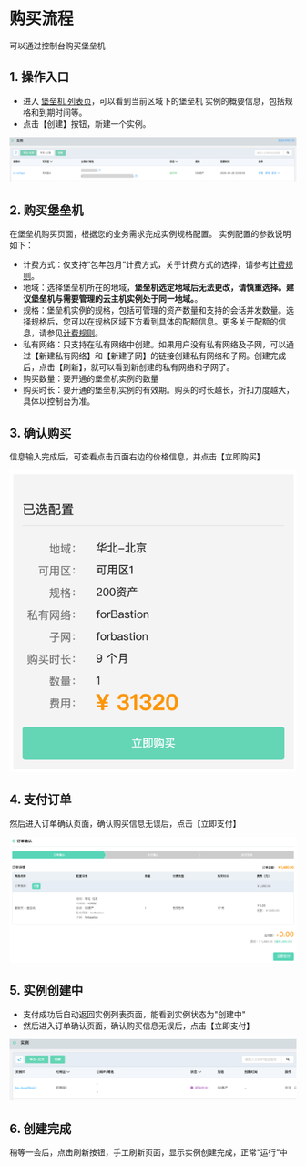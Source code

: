 # 购买流程 
可以通过控制台购买堡垒机


## 1. 操作入口
- 进入 [堡垒机 列表页](https://bastion-console.jdcloud.com/list)，可以看到当前区域下的堡垒机 实例的概要信息，包括规格和到期时间等。
- 点击【创建】按钮，新建一个实例。

![实例列表](../../../../image/bastion/Instance-List.png)
   
## 2. 购买堡垒机
在堡垒机购买页面，根据您的业务需求完成实例规格配置。
实例配置的参数说明如下：

- 计费方式：仅支持“包年包月”计费方式，关于计费方式的选择，请参考[计费规则](./Billing-Rules.md)。
- 地域：选择堡垒机所在的地域，**堡垒机选定地域后无法更改，请慎重选择。建议堡垒机与需要管理的云主机实例处于同一地域。**。
- 规格：堡垒机实例的规格，包括可管理的资产数量和支持的会话并发数量。选择规格后，您可以在规格区域下方看到具体的配额信息。更多关于配额的信息，请参见[计费规则](./Price-Overview.md)。
- 私有网络：只支持在私有网络中创建。如果用户没有私有网络及子网，可以通过【新建私有网络】和【新建子网】的链接创建私有网络和子网。创建完成后，点击【刷新】，就可以看到新创建的私有网络和子网了。
- 购买数量：要开通的堡垒机实例的数量
- 购买时长：要开通的堡垒机实例的有效期。购买的时长越长，折扣力度越大，具体以控制台为准。

## 3. 确认购买
信息输入完成后，可查看点击页面右边的价格信息，并点击【立即购买】

![创建实例1](../../../../image/bastion/Create-Instance-1.png)

## 4. 支付订单
然后进入订单确认页面，确认购买信息无误后，点击【立即支付】

![创建实例2](../../../../image/bastion/Create-Instance-2.png)

## 5. 实例创建中
- 支付成功后自动返回实例列表页面，能看到实例状态为"创建中"
- 然后进入订单确认页面，确认购买信息无误后，点击【立即支付】

![创建实例3](../../../../image/bastion/Create-Instance-3.png)

## 6. 创建完成
稍等一会后，点击刷新按钮，手工刷新页面，显示实例创建完成，正常“运行”中

